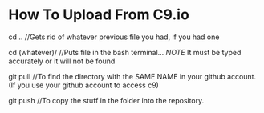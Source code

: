 # How To Upload From C9.io
cd .. //Gets rid of whatever previous file you had, if you had one

cd (whatever)/  //Puts file in the bash terminal... *NOTE* It must be typed accurately or it will not be found

git pull //To find the directory with the SAME NAME in your github account. (If you use your github account to access c9)

git push //To copy the stuff in the folder into the repository.
